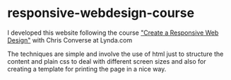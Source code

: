 # responsive-webdesign-course 

I developed this website following the course <a href="http://www.lynda.com/CSS-tutorials/Creating-Responsive-Web-Design/424046-2.html" target="_blank">"Create a Responsive Web Design"</a> with Chris Converse at Lynda.com

The techniques are simple and involve the use of html just to structure the content and plain css to deal with different screen sizes and also for creating a template for printing the page in a nice way.
